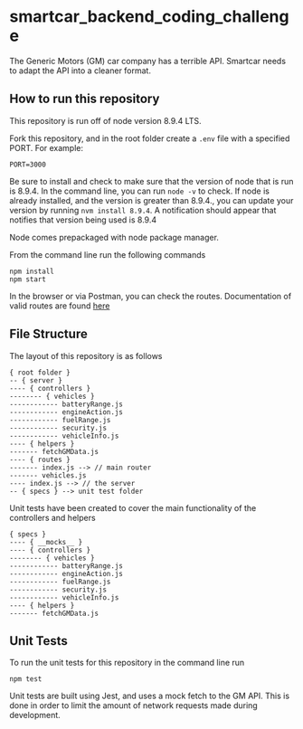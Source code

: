 # smartcar_backend_coding_challenge
The Generic Motors (GM) car company has a terrible API. Smartcar needs to adapt the API into a cleaner format.

## How to run this repository
This repository is run off of node version 8.9.4 LTS.

Fork this repository, and in the root folder create a `.env` file
with a specified PORT. For example: 

```
PORT=3000
```

Be sure to install and check to make sure that the version of node that is 
run is 8.9.4. In the command line, you can run `node -v` to check.
If node is already installed, and the version is greater than 8.9.4.,
you can update your version by running `nvm install 8.9.4`. A 
notification should appear that notifies that version being used is 8.9.4

Node comes prepackaged with node package manager.

From the command line run the following commands
```
npm install
npm start
```

In the browser or via Postman, you can check the routes.  Documentation of 
valid routes are found [here](https://documenter.getpostman.com/view/2423531/smartcar_backend_challenge/7Lt6KwP)

## File Structure

The layout of this repository is as follows

```
{ root folder }
-- { server }
---- { controllers }
-------- { vehicles }
------------ batteryRange.js
------------ engineAction.js
------------ fuelRange.js
------------ security.js 
------------ vehicleInfo.js
---- { helpers }
------- fetchGMData.js
---- { routes }
------- index.js --> // main router
------- vehicles.js
---- index.js --> // the server
-- { specs } --> unit test folder

```

Unit tests have been created to cover the main functionality of the 
controllers and helpers 
```
{ specs }
---- { __mocks__ } 
---- { controllers }
-------- { vehicles }
------------ batteryRange.js
------------ engineAction.js
------------ fuelRange.js
------------ security.js 
------------ vehicleInfo.js
---- { helpers }
------- fetchGMData.js
```

## Unit Tests
To run the unit tests for this repository in the command line run
```
npm test
```
Unit tests are built using Jest, and uses a mock fetch to the GM API. This is done in order to limit
the amount of network requests made during development.

